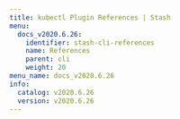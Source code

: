 ```yaml
---
title: kubectl Plugin References | Stash
menu:
  docs_v2020.6.26:
    identifier: stash-cli-references
    name: References
    parent: cli
    weight: 20
menu_name: docs_v2020.6.26
info:
  catalog: v2020.6.26
  version: v2020.6.26
---
```


